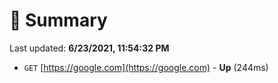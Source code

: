 # 📖 Summary
Last updated: **6/23/2021, 11:54:32 PM**

- `GET` [https://google.com](https://google.com) - **Up** (244ms)
